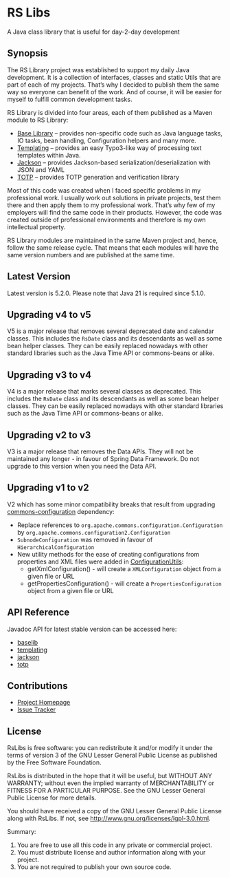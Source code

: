 # RS Libs
A Java class library that is useful for day-2-day development

## Synopsis
The RS Library project was established to support my daily Java development. It is a collection of interfaces, classes and static Utils that are part of each of my projects. That’s why I decided to publish them the same way so everyone can benefit of the work. And of course, it will be easier for myself to fulfill common development tasks.

RS Library is divided into four areas, each of them published as a Maven module to RS Library:

 * [Base Library](https://github.com/technicalguru/rslibs/blob/master/baselib/README.md) – provides non-specific code such as Java language tasks, IO tasks, bean handling, Configuration helpers and many more.
 * [Templating](https://github.com/technicalguru/rslibs/blob/master/templating/README.md) – provides an easy Typo3-like way of processing text templates within Java.
 * [Jackson](https://github.com/technicalguru/rslibs/blob/master/jackson/README.md) – provides Jackson-based serialization/deserialization with JSON and YAML
 * [TOTP](https://github.com/technicalguru/rslibs/blob/master/otp/README.md) – provides TOTP generation and verification library
 
Most of this code was created when I faced specific problems in my professional work. I usually work out solutions in private projects, test them there and then apply them to my professional work. That’s why few of my employers will find the same code in their products. However, the code was created outside of professional environments and therefore is my own intellectual property.

RS Library modules are maintained in the same Maven project and, hence, follow the same release cycle. That means that each modules will have the same version numbers and are published at the same time.

## Latest Version
Latest version is 5.2.0. Please note that Java 21 is required since 5.1.0.

## Upgrading v4 to v5
V5 is a major release that removes several deprecated date and calendar classes. This includes the ``RsDate`` class and its descendants as well as some bean helper classes. They can be easily replaced nowadays with other standard libraries such as the Java Time API or commons-beans or alike. 

## Upgrading v3 to v4
V4 is a major release that marks several classes as deprecated. This includes the ``RsDate`` class and its descendants as well as some bean helper classes. They can be easily replaced nowadays with other standard libraries such as the Java Time API or commons-beans or alike. 

## Upgrading v2 to v3
V3 is a major release that removes the Data APIs. They will not be maintained any longer - in favour of Spring Data Framework. Do not upgrade to this version when you need the Data API.

## Upgrading v1 to v2
V2 which has some minor compatibility breaks that result from upgrading [commons-configuration](https://commons.apache.org/proper/commons-configuration/) dependency:

* Replace references to ``org.apache.commons.configuration.Configuration`` by ``org.apache.commons.configuration2.Configuration``
* ``SubnodeConfiguration`` was removed in favour of ``HierarchicalConfiguration`` 
* New utility methods for the ease of creating configurations from properties and XML files were added in [ConfigurationUtils](baselib/src/main/java/rs/baselib/configuration/ConfigurationUtils.java):
    *  getXmlConfiguration() - will create a ``XMLConfiguration`` object from a given file or URL
    *  getPropertiesConfiguration() - will create a ``PropertiesConfiguration`` object from a given file or URL

## API Reference

Javadoc API for latest stable version can be accessed here:

* [baselib](https://www.javadoc.io/doc/eu.ralph-schuster/baselib)
* [templating](https://www.javadoc.io/doc/eu.ralph-schuster/templating)
* [jackson](https://www.javadoc.io/doc/eu.ralph-schuster/jackson)
* [totp](https://www.javadoc.io/doc/eu.ralph-schuster/totp)

## Contributions

 * [Project Homepage](https://github.com/technicalguru/rslibs)
 * [Issue Tracker](https://github.com/technicalguru/rslibs/issues)
 
## License

RsLibs is free software: you can redistribute it and/or modify it under the terms of version 3 of the GNU 
Lesser General Public  License as published by the Free Software Foundation.

RsLibs is distributed in the hope that it will be useful, but WITHOUT ANY WARRANTY; without even the implied 
warranty of MERCHANTABILITY or FITNESS FOR A PARTICULAR PURPOSE.  See the GNU Lesser General Public 
License for more details.

You should have received a copy of the GNU Lesser General Public License along with RsLibs.  If not, see 
<http://www.gnu.org/licenses/lgpl-3.0.html>.

Summary:
 1. You are free to use all this code in any private or commercial project. 
 2. You must distribute license and author information along with your project.
 3. You are not required to publish your own source code.
